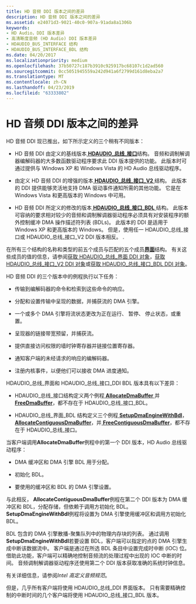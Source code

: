 ```yaml
---
title: HD 音频 DDI 版本之间的差异
description: HD 音频 DDI 版本之间的差异
ms.assetid: e24071d3-9021-40c0-907a-91ada8a1306b
keywords:
- HD Audio，DDI 版本差异
- 高清晰度音频 (HD Audio) DDI 版本差异
- HDAUDIO_BUS_INTERFACE 结构
- HDAUDIO_BUS_INTERFACE_BDL 结构
ms.date: 04/20/2017
ms.localizationpriority: medium
ms.openlocfilehash: 37b50727c187b3910c925917bc68107c1d2ad560
ms.sourcegitcommit: 0cc5051945559a242d941a6f2799d161d8eba2a7
ms.translationtype: MT
ms.contentlocale: zh-CN
ms.lasthandoff: 04/23/2019
ms.locfileid: "63333802"
---
```

# <a name="differences-between-the-hd-audio-ddi-versions"></a>HD 音频 DDI 版本之间的差异


HD 音频 DDI 现已推出，如下所示定义的三个稍有不同版本：

-   HD 音频 DDI 由定义的基线版本[ **HDAUDIO\_总线\_接口**](https://msdn.microsoft.com/library/windows/hardware/ff536413)结构。 音频和调制解调器编解码器的大多数函数驱动程序要求此 DDI 版本提供的功能。 此版本时可通过提供与 Windows XP 和 Windows Vista 的 HD Audio 总线驱动程序。

-   由定义 HD 音频 DDI 的增强的版本[ **HDAUDIO\_总线\_接口\_V2** ](https://msdn.microsoft.com/library/windows/hardware/ff536418)结构。 此版本的 DDI 提供能够灵活地支持 DMA 驱动事件通知所需的其他功能。 它是在 Windows Vista 和更高版本的 Windows 中可用。

-   HD 音频 DDI 所定义的修改的版本[ **HDAUDIO\_总线\_接口\_BDL** ](https://msdn.microsoft.com/library/windows/hardware/ff536416)结构。 此版本可容纳的要求相对较少的音频和调制解调器驱动程序必须具有对安装程序的额外控制缓冲 DMA 操作描述符列表 (BDLs)。 此版本的 DDI 是适用于 Windows XP 和更高版本的 Windows。 但是，使用任一 HDAUDIO\_总线\_接口或 HDAUDIO\_总线\_接口\_V2 DDI 版本相反。 .

在所有三个结构的名称和类型的前五个成员与匹配的五个成员[**界面**](https://msdn.microsoft.com/library/windows/hardware/ff547825)结构。 有关这些成员的值的信息，请参阅[获取 HDAUDIO\_总线\_界面 DDI 对象](obtaining-an-hdaudio-bus-interface-ddi-object.md)，[获取 HDAUDIO\_总线\_接口\_V2 DDI 对象](obtaining-an-hdaudio-bus-interface-v2-ddi-object.md)或[获取 HDAUDIO\_总线\_接口\_BDL DDI 对象](obtaining-an-hdaudio-bus-interface-bdl-ddi-object.md)。

HD 音频 DDI 的三个版本中的例程执行以下任务：

-   传输到编解码器的命令和检索到这些命令的响应。

-   分配和设置传输中呈现的数据，并捕获流的 DMA 引擎。

-   一个或多个 DMA 引擎将流状态更改为正在运行、 暂停、 停止状态，或重置。

-   呈现器的链接带宽预留，并捕获流。

-   提供直接访问权限的墙时钟寄存器并链接位置寄存器。

-   通知客户端的未经请求的响应的编解码器。

-   注册内核事件，以便他们可以接收 DMA 进度通知。

HDAUDIO\_总线\_界面和 HDAUDIO\_总线\_接口\_DDI BDL 版本具有以下差异：

-   HDAUDIO\_总线\_接口结构定义两个例程[ **AllocateDmaBuffer** ](https://msdn.microsoft.com/library/windows/hardware/ff536179)并[ **FreeDmaBuffer**](https://msdn.microsoft.com/library/windows/hardware/ff536391)，都不存在于 HDAUDIO\_总线\_接口\_BDL。

-   HDAUDIO\_总线\_界面\_BDL 结构定义三个例程[ **SetupDmaEngineWithBdl**](https://msdn.microsoft.com/library/windows/hardware/ff537894)， [ **AllocateContiguousDmaBuffer**](https://msdn.microsoft.com/library/windows/hardware/ff536178)，并[ **FreeContiguousDmaBuffer**](https://msdn.microsoft.com/library/windows/hardware/ff536390)，都不存在于 HDAUDIO\_总线\_接口。

当客户端调用**AllocateDmaBuffer**例程中的第一个 DDI 版本，HD Audio 总线驱动程序：

-   DMA 缓冲区和 DMA 引擎 BDL 用于分配。

-   初始化 BDL。

-   要使用的缓冲区和 BDL 的 DMA 引擎设置。

与此相反， **AllocateContiguousDmaBuffer**例程在第二个 DDI 版本为 DMA 缓冲区和 BDL，分配存储，但依赖于调用方初始化 BDL。 **SetupDmaEngineWithBdl**例程将设置为 DMA 引擎使用缓冲区和调用方初始化 BDL。

BDL 包含的 DMA 引擎散播-聚集队列中的物理内存块的列表。 通过调用**SetupDmaEngineWithBdl**若要设置 BDL，客户端可以指定的点的 DMA 引擎生成中断该数据流中。 客户端是通过在所选 BDL 条目中设置完成时中断 (IOC) 位。 借助此功能，客户端可以精确地控制音频流的处理过程中出现的 IOC 中断的时间。 音频调制解调器驱动程序还使用第二个 DDI 版本获取准确的系统时钟信息。

有关详细信息，请参阅*Intel 高定义音频规范*。

但是，几乎所有客户端将使用 HDAUDIO\_总线\_DDI 界面版本。 只有需要精确控制的中断时间的几个客户端将使用 HDAUDIO\_总线\_接口\_BDL 版本。

 

 




